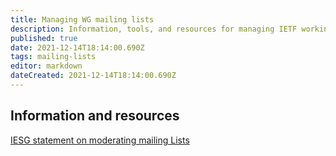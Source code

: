 ```yaml
---
title: Managing WG mailing lists
description: Information, tools, and resources for managing IETF working group mailing lists
published: true
date: 2021-12-14T18:14:00.690Z
tags: mailing-lists
editor: markdown
dateCreated: 2021-12-14T18:14:00.690Z
---
```


## Information and resources
[IESG statement on moderating mailing Lists](https://www.ietf.org/about/groups/iesg/statements/mailing-lists-moderation/)